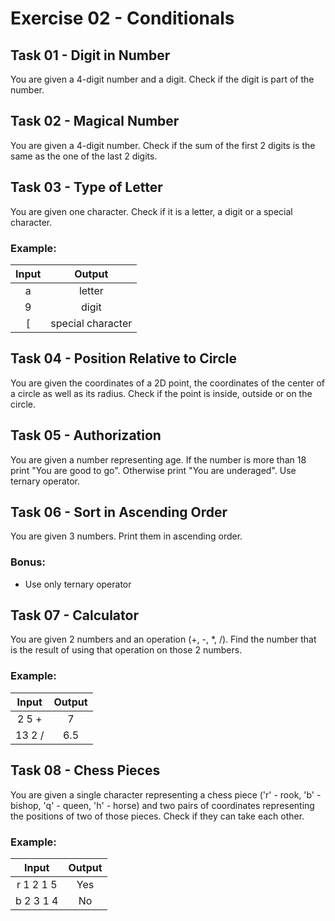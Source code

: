 # Exercise 02 - Conditionals

## Task 01 - Digit in Number

You are given a 4-digit number and a digit. Check if the digit is part of the number.

## Task 02 - Magical Number

You are given a 4-digit number. Check if the sum of the first 2 digits is the same as the one of the last 2 digits.

## Task 03 - Type of Letter

You are given one character. Check if it is a letter, a digit or a special character.

### Example:
| Input | Output |
| :-----: | :------: |
| a | letter |
| 9 | digit |
| [ | special character |

## Task 04 - Position Relative to Circle

You are given the coordinates of a 2D point, the coordinates of the center of a circle as well as its radius. Check if the point is inside, outside or on the circle.

## Task 05 - Authorization

You are given a number representing age. If the number is more than 18 print "You are good to go". Otherwise print "You are underaged". Use ternary operator.

## Task 06 - Sort in Ascending Order

You are given 3 numbers. Print them in ascending order.

### Bonus:
- Use only ternary operator 

## Task 07 - Calculator

You are given 2 numbers and an operation (+, -, *, /). Find the number that is the result of using that operation on those 2 numbers.

### Example:
| Input | Output |
| :-----: | :------: |
| 2 5 + | 7 |
| 13 2 / | 6.5 |

## Task 08 - Chess Pieces

You are given a single character representing a chess piece ('r' - rook, 'b' - bishop, 'q' - queen, 'h' - horse) and two pairs of coordinates representing the positions of two of those pieces. Check if they can take each other.


### Example:
| Input | Output |
| :-----: | :------: |
| r 1 2 1 5 | Yes |
| b 2 3 1 4 | No |
